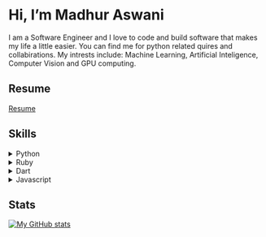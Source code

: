 # Hi, I’m Madhur Aswani 
I am a Software Engineer and I love to code and build software that makes my life a little easier. You can find me for python related quires and collabirations. 
My intrests include: Machine Learning, Artificial Inteligence, Computer Vision and GPU computing.

## Resume
[Resume](https://drive.google.com/file/d/1F-impXLIJ1GEaYMXnwjrdt5SdBF3LoYR/view?usp=share_link)
## Skills
<details>
 <summary>Python</summary>
 <li> Django </li>
 <li> Flask </li>
 
</details>
<details>
 <summary>Ruby</summary>
 <li> Rails </li>
 
</details>
<details>
 <summary>Dart
   </summary>
 <li>Flutter</li>
 
</details>

<details>
 <summary>Javascript
   </summary>
 <li>React</li>
 
</details>

## Stats
[![My GitHub stats](https://github-readme-stats.vercel.app/api?username=madhuraswani)](https://github.com/anuraghazra/github-readme-stats)
<!---
madhuraswani/madhuraswani is a ✨ special ✨ repository because its `README.md` (this file) appears on your GitHub profile.
You can click the Preview link to take a look at your changes.
--->
